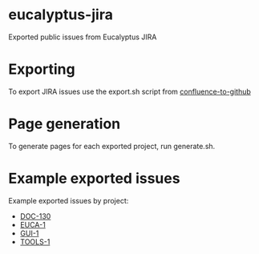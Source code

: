 # eucalyptus-jira
Exported public issues from Eucalyptus JIRA

# Exporting
To export JIRA issues use the export.sh script from [confluence-to-github](https://github.com/sjones4/confluence-to-github/tree/master/jira)

# Page generation
To generate pages for each exported project, run generate.sh.

# Example exported issues
Example exported issues by project:

* [DOC-130](https://sjones4.github.io/eucalyptus-jira/generated/doc/DOC-130.html)
* [EUCA-1](https://sjones4.github.io/eucalyptus-jira/generated/euca/EUCA-1.html)
* [GUI-1](https://sjones4.github.io/eucalyptus-jira/generated/gui/GUI-1.html)
* [TOOLS-1](https://sjones4.github.io/eucalyptus-jira/generated/tools/TOOLS-1.html)



